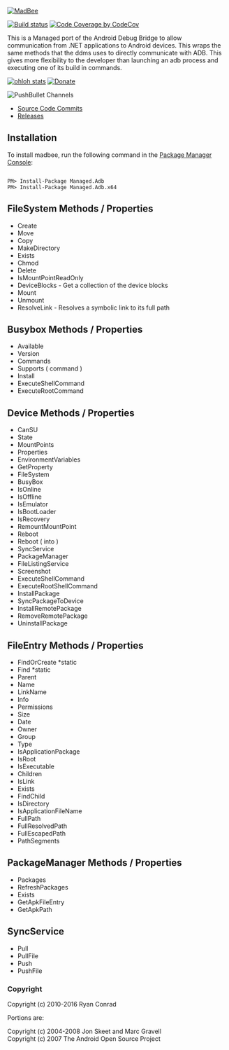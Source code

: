 [![MadBee](http://i.imgur.com/UxO8Lrj.png)](http://madb.bit13.com/)

[![Build status](https://ci.appveyor.com/api/projects/status/dn8mjauo4i5ghwlg?svg=true)](https://ci.appveyor.com/project/camalot/madb)
[![Code Coverage by CodeCov](https://codecov.io/github/camalot/madb/coverage.svg)](https://codecov.io/github/camalot/madb)

This is a Managed port of the Android Debug Bridge to allow communication from .NET applications to Android devices. 
This wraps the same methods that the ddms uses to directly communicate with ADB. 
This gives more flexibility to the developer than launching an adb process and executing one of its build in commands.

[![ohloh stats](http://www.ohloh.net/p/madb/widgets/project_partner_badge.gif)](http://www.ohloh.net/p/madb?ref=github)
[![Donate](http://www.paypal.com/en_US/i/btn/btn_donateCC_LG.gif)](https://www.paypal.com/cgi-bin/webscr?cmd=_s-xclick&hosted_button_id=43MEF4EUT8DLL)



![PushBullet Channels](http://i.imgur.com/GlVy4rW.png)

- [Source Code Commits](https://www.pushbullet.com/channel?tag=madbsourcecode)
- [Releases](https://www.pushbullet.com/channel?tag=madbreleases)


## Installation
To install madbee, run the following command in the [Package Manager Console](http://docs.nuget.org/consume/package-manager-console):

```

PM> Install-Package Managed.Adb 
PM> Install-Package Managed.Adb.x64

```

## FileSystem Methods / Properties
* Create 
* Move 
* Copy 
* MakeDirectory 
* Exists 
* Chmod 
* Delete 
* IsMountPointReadOnly 
* DeviceBlocks - Get a collection of the device blocks 
* Mount 
* Unmount 
* ResolveLink - Resolves a symbolic link to its full path

## Busybox Methods / Properties
* Available 
* Version 
* Commands 
* Supports ( command ) 
* Install 
* ExecuteShellCommand 
* ExecuteRootCommand

## Device Methods / Properties
* CanSU 
* State 
* MountPoints 
* Properties 
* EnvironmentVariables 
* GetProperty 
* FileSystem 
* BusyBox 
* IsOnline 
* IsOffline 
* IsEmulator 
* IsBootLoader 
* IsRecovery 
* RemountMountPoint 
* Reboot 
* Reboot ( into ) 
* SyncService 
* PackageManager 
* FileListingService 
* Screenshot 
* ExecuteShellCommand 
* ExecuteRootShellCommand 
* InstallPackage 
* SyncPackageToDevice 
* InstallRemotePackage 
* RemoveRemotePackage 
* UninstallPackage

## FileEntry Methods / Properties
* FindOrCreate *static 
* Find *static 
* Parent 
* Name 
* LinkName 
* Info 
* Permissions 
* Size 
* Date 
* Owner 
* Group 
* Type 
* IsApplicationPackage 
* IsRoot 
* IsExecutable 
* Children 
* IsLink 
* Exists 
* FindChild 
* IsDirectory 
* IsApplicationFileName 
* FullPath 
* FullResolvedPath 
* FullEscapedPath 
* PathSegments

## PackageManager Methods / Properties
* Packages 
* RefreshPackages 
* Exists 
* GetApkFileEntry 
* GetApkPath

## SyncService
* Pull 
* PullFile 
* Push 
* PushFile



### Copyright
Copyright (c) 2010-2016 Ryan Conrad

Portions are:
  
Copyright (c) 2004-2008 Jon Skeet and Marc Gravell  
Copyright (c) 2007 The Android Open Source Project  
